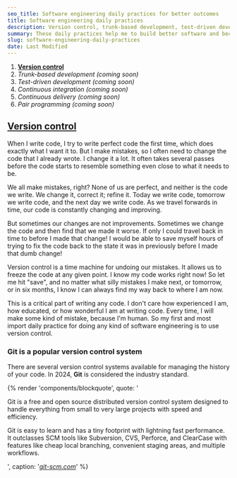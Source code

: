 ```yaml
---
seo_title: Software engineering daily practices for better outcomes
title: Software engineering daily practices
description: Version control, trunk-based development, test-driven development, continuous integration, continuous delivery, pair programming.
summary: These daily practices help me to build better software and become a better software engineer.
slug: software-engineering-daily-practices
date: Last Modified
---
```


1. **[Version control](#version-control)**
1. _Trunk-based development (coming soon)_
1. _Test-driven development (coming soon)_
1. _Continuous integration (coming soon)_
1. _Continuous delivery (coming soon)_
1. _Pair programming (coming soon)_

## <a href=#version-control id="version-control">Version control</a>

When I write code, I try to write perfect code the first time, which does exactly what I want it to. But I make mistakes, so I often need to change the code that I already wrote. I change it a lot. It often takes several passes before the code starts to resemble something even close to what it needs to be.

We all make mistakes, right? None of us are perfect, and neither is the code we write. We change it, correct it; refine it. Today we write code, tomorrow we write code, and the next day we write code. As we travel forwards in time, our code is constantly changing and improving.

But sometimes our changes are not improvements. Sometimes we change the code and then find that we made it worse. If only I could travel back in time to before I made that change! I would be able to save myself hours of trying to fix the code back to the state it was in previously before I made that dumb change!

Version control is a time machine for undoing our mistakes. It allows us to freeze the code at any given point. I know my code works right now! So let me hit "save", and no matter what silly mistakes I make next, or tomorrow, or in six months, I know I can always find my way back to where I am now.

This is a critical part of writing any code. I don't care how experienced I am, how educated, or how wonderful I am at writing code. Every time, I will make some kind of mistake, because I'm human. So my first and most import daily practice for doing any kind of software engineering is to use version control.

### Git is a popular version control system

There are several version control systems available for managing the history of your code. In 2024, **Git** is considered the industry standard.

{% render 'components/blockquote',
    quote: '<p>Git is a free and open source distributed version control system designed to handle everything from small to very large projects with speed and efficiency.</p>
    <p>Git is easy to learn and has a tiny footprint with lightning fast performance. It outclasses SCM tools like Subversion, CVS, Perforce, and ClearCase with features like cheap local branching, convenient staging areas, and multiple workflows.</p>',
    caption: '<cite><a href="https://git-scm.com/">git-scm.com</a></cite>'
%}
